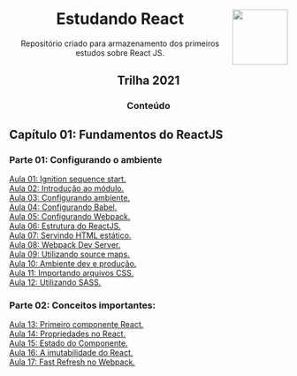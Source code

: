 <div align="center">
<a href="https://github.com/monicaquintal" target="_blank"><img align="right" height="100" src="https://cdn.jsdelivr.net/gh/devicons/devicon/icons/react/react-original.svg" /></a>
<h1>Estudando React</h1>
<p>Repositório criado para armazenamento dos primeiros estudos sobre React JS.</p>
</div>

<div align="center">
<h2>Trilha 2021</h2>
<h3>Conteúdo</h3>
</div>

## Capítulo 01: Fundamentos do ReactJS

### Parte 01: Configurando o ambiente
<a href="./aulas/2021/aula01.md">Aula 01: Ignition sequence start.</a><br>
<a href="./aulas/2021/aula02.md">Aula 02: Introdução ao módulo.</a><br>
<a href="./aulas/2021/aula03.md">Aula 03: Configurando ambiente.</a><br>
<a href="./aulas/2021/aula04.md">Aula 04: Configurando Babel.</a><br>
<a href="./aulas/2021/aula05.md">Aula 05: Configurando Webpack.</a><br>
<a href="./aulas/2021/aula06.md">Aula 06: Estrutura do ReactJS.</a><br>
<a href="./aulas/2021/aula07.md">Aula 07: Servindo HTML estático.</a><br>
<a href="./aulas/2021/aula08.md">Aula 08: Webpack Dev Server.</a><br>
<a href="./aulas/2021/aula09.md">Aula 09: Utilizando source maps.</a><br>
<a href="./aulas/2021/aula10.md">Aula 10: Ambiente dev e produção.</a><br>
<a href="./aulas/2021/aula11.md">Aula 11: Importando arquivos CSS.</a><br>
<a href="./aulas/2021/aula12.md">Aula 12: Utilizando SASS.</a><br>

### Parte 02: Conceitos importantes:
<a href="./aulas/2021/aula13.md">Aula 13: Primeiro componente React.</a><br>
<a href="./aulas/2021/aula14.md">Aula 14: Propriedades no React.</a><br>
<a href="./aulas/2021/aula15.md">Aula 15: Estado do Componente.</a><br>
<a href="./aulas/2021/aula16.md">Aula 16: A imutabilidade do React.</a><br>
<a href="./aulas/2021/aula17.md">Aula 17: Fast Refresh no Webpack.</a><br>